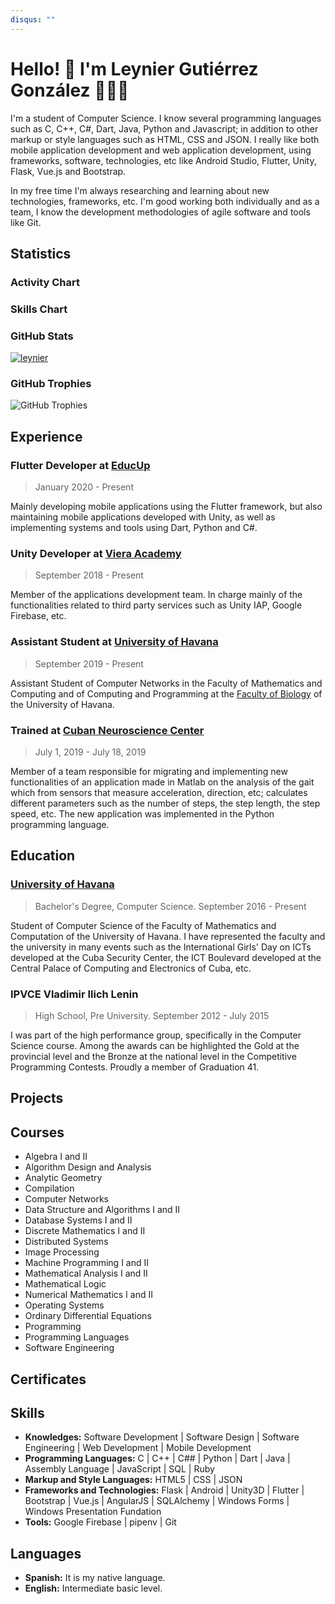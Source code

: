 ```yaml
---
disqus: ""
---
```


# Hello! 👋 I'm Leynier Gutiérrez González 👨🏻‍💻

<codersrank-summary username="leynier"></codersrank-summary>

I'm a student of Computer Science. I know several programming languages such as C, C++, C#, Dart, Java, Python and Javascript; in addition to other markup or style languages such as HTML, CSS and JSON. I really like both mobile application development and web application development, using frameworks, software, technologies, etc like Android Studio, Flutter, Unity, Flask, Vue.js and Bootstrap.

In my free time I'm always researching and learning about new technologies, frameworks, etc. I'm good working both individually and as a team, I know the development methodologies of agile software and tools like Git.

## Statistics

### Activity Chart

<codersrank-activity username="leynier" legend tooltip labels></codersrank-activity>

### Skills Chart

<codersrank-skills-chart username="leynier" legend tooltip labels></codersrank-skills-chart>

### GitHub Stats

<a href="https://github.com/leynier" target="_blanck">
    <img class="img-fluid" src="https://github-readme-stats.vercel.app/api?username=leynier&count_private=true&show_icons=true&title_color=72a0a8&text_color=72a0a8&icon_color=72a0a8" alt="leynier" />
</a>

### GitHub Trophies

![GitHub Trophies](https://github-profile-trophy.vercel.app/?username=leynier&column=3)

## Experience

<!-- <codersrank-work-experience username="leynier"></codersrank-work-experience> -->

### Flutter Developer at [EducUp](https://educup.io)

> January 2020 - Present

Mainly developing mobile applications using the Flutter framework, but also maintaining mobile applications developed with Unity, as well as implementing systems and tools using Dart, Python and C#.

### Unity Developer at [Viera Academy](https://viera.academy)

> September 2018 - Present

Member of the applications development team. In charge mainly of the functionalities related to third party services such as Unity IAP, Google Firebase, etc.

### Assistant Student at [University of Havana](https://www.uh.cu)

> September 2019 - Present

Assistant Student of Computer Networks in the Faculty of Mathematics and Computing and of Computing and Programming at the [Faculty of Biology](https://www.fbio.uh.cu) of the University of Havana.

### Trained at [Cuban Neuroscience Center](http://www.cneuro.cu)

> July 1, 2019 - July 18, 2019

Member of a team responsible for migrating and implementing new functionalities of an application made in Matlab on the analysis of the gait which from sensors that measure acceleration, direction, etc; calculates different parameters such as the number of steps, the step length, the step speed, etc. The new application was implemented in the Python programming language.

## Education

<!-- <codersrank-education username="leynier" certificates="false" grid style="--grid-columns:2"></codersrank-education> -->

### [University of Havana](http://www.uh.cu)

> Bachelor's Degree, Computer Science. September 2016 - Present

Student of Computer Science of the Faculty of Mathematics and Computation of the University of Havana. I have represented the faculty and the university in many events such as the International Girls' Day on ICTs developed at the Cuba Security Center, the ICT Boulevard developed at the Central Palace of Computing and Electronics of Cuba, etc.

### IPVCE Vladimir Ilich Lenin

> High School, Pre University. September 2012 - July 2015

I was part of the high performance group, specifically in the Computer Science course. Among the awards can be highlighted the Gold at the provincial level and the Bronze at the national level in the Competitive Programming Contests. Proudly a member of Graduation 41.

## Projects

<codersrank-portfolio username="leynier" logos></codersrank-portfolio>

## Courses

* Algebra I and II
* Algorithm Design and Analysis
* Analytic Geometry
* Compilation
* Computer Networks
* Data Structure and Algorithms I and II
* Database Systems I and II
* Discrete Mathematics I and II
* Distributed Systems
* Image Processing
* Machine Programming I and II
* Mathematical Analysis I and II
* Mathematical Logic
* Numerical Mathematics I and II
* Operating Systems
* Ordinary Differential Equations
* Programming
* Programming Languages
* Software Engineering

## Certificates

<codersrank-education username="leynier" education="false" grid style="--grid-columns:3"></codersrank-education>

## Skills

* **Knowledges:** Software Development | Software Design | Software Engineering | Web Development | Mobile Development
* **Programming Languages:** C | C++ | C## | Python | Dart | Java | Assembly Language | JavaScript | SQL | Ruby
* **Markup and Style Languages:** HTML5 | CSS | JSON
* **Frameworks and Technologies:** Flask | Android | Unity3D | Flutter | Bootstrap | Vue.js | AngularJS | SQLAlchemy | Windows Forms | Windows Presentation Fundation
* **Tools:** Google Firebase | pipenv | Git

## Languages

* **Spanish:** It is my native language.
* **English:** Intermediate basic level.

<script src="https://unpkg.com/@codersrank/summary@0.9.9/codersrank-summary.min.js"></script>
<script src="https://unpkg.com/@codersrank/activity@0.9.7/codersrank-activity.min.js"></script>
<script src="https://unpkg.com/@codersrank/skills-chart@0.9.10/codersrank-skills-chart.min.js"></script>
<script src="https://unpkg.com/@codersrank/portfolio@0.9.7/codersrank-portfolio.min.js"></script>
<script src="https://unpkg.com/@codersrank/education@0.9.10/codersrank-education.min.js"></script>
<script src="https://unpkg.com/@codersrank/work-experience@0.9.5/codersrank-work-experience.min.js"></script>
